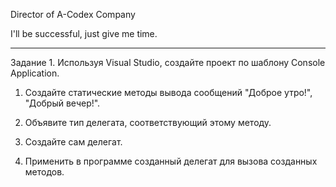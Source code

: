 Director of A-Codex Company

I'll be successful, just give me time.

----------------------------------------------------------------------------------


Задание 1. Используя Visual Studio, создайте проект по шаблону Console Application.

1. Создайте статические методы вывода сообщений "Доброе утро!", "Добрый вечер!".

2. Объявите тип делегата, соответствующий этому методу.

3. Создайте сам делегат.

4. Применить в программе созданный делегат для вызова созданных методов.
